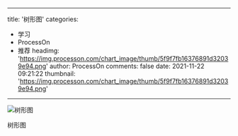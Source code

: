 
---
title: '树形图'
categories: 
 - 学习
 - ProcessOn
 - 推荐
headimg: 'https://img.processon.com/chart_image/thumb/5f9f7fb16376891d32039e94.png'
author: ProcessOn
comments: false
date: 2021-11-22 09:21:22
thumbnail: 'https://img.processon.com/chart_image/thumb/5f9f7fb16376891d32039e94.png'
---

<div>   
<img class="thumb" alt="树形图" src="https://img.processon.com/chart_image/thumb/5f9f7fb16376891d32039e94.png" referrerpolicy="no-referrer">
<p>树形图</p>  
</div>
            